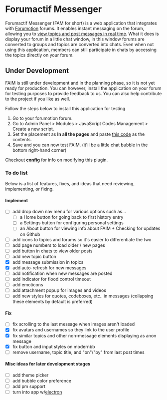 # Forumactif Messenger
Forumactif Messenger (FAM for short) is a web application that integrates with [Forumotion](https://www.forumotion.com/) forums. It enables instant messaging on the forum, allowing you to [view topics and post messages in real time](https://i58.servimg.com/u/f58/18/21/41/30/56hv4610.gif). What it does is display your forum in a little chat window, in this window forums are converted to groups and topics are converted into chats. Even when not using this application, members can still participate in chats by accessing the topics directly on your forum.


## Under Development
FAIM is still under development and in the planning phase, so it is not yet ready for production. You can however, install the application on your forum for testing purposes to provide feedback to us. You can also help contribute to the project if you like as well.

Follow the steps below to install this application for testing.
1. Go to your forumotion forum.
2. Go to Admin Panel > Modules > JavaScript Codes Management > Create a new script.
3. Set the placement as **In all the pages** and paste [this code](https://github.com/SethClydesdale/forumactif-messenger/blob/master/fa-im.js) as the contents.
4. Save and you can now test FAIM. (it'll be a little chat bubble in the bottom right-hand corner)

Checkout [**config**](https://github.com/SethClydesdale/forumactif-messenger/wiki/Config) for info on modifying this plugin.


### To do list
Below is a list of features, fixes, and ideas that need reviewing, implementing, or fixing.

#### Implement
- [ ] add drop down nav menu for various options such as...
  - [ ] a Home button for going back to first history entry
  - [ ] a Settings button for configuring personal settings
  - [ ] an About button for viewing info about FAIM + Checking for updates on Github
- [ ] add icons to topics and forums so it's easier to differentiate the two
- [ ] add page numbers to load older / new pages
- [ ] add button in chats to view older posts
- [ ] add new topic button
- [X] add message submission in topics
- [X] add auto-refresh for new messages
- [ ] add notification when new messages are posted
- [ ] add indicator for flood control timeout
- [ ] add emoticons
- [ ] add attachment popup for images and videos
- [ ] add new styles for quotes, codeboxes, etc.. in messages (collapsing these elements by default is preferred)

#### Fix
- [ ] fix scrolling to the last message when images aren't loaded
- [x] fix avatars and usernames so they link to the user profile
- [x] fix similar topics and other non-message elements displaying as anon message
- [x] fix button and input styles on modernbb
- [ ] remove username, topic title, and "on"/"by" from last post times

#### Misc ideas for later development stages
- [ ] add theme picker
- [ ] add bubble color preference
- [ ] add pm support
- [ ] turn into app w/[electron](https://electron.atom.io/)
